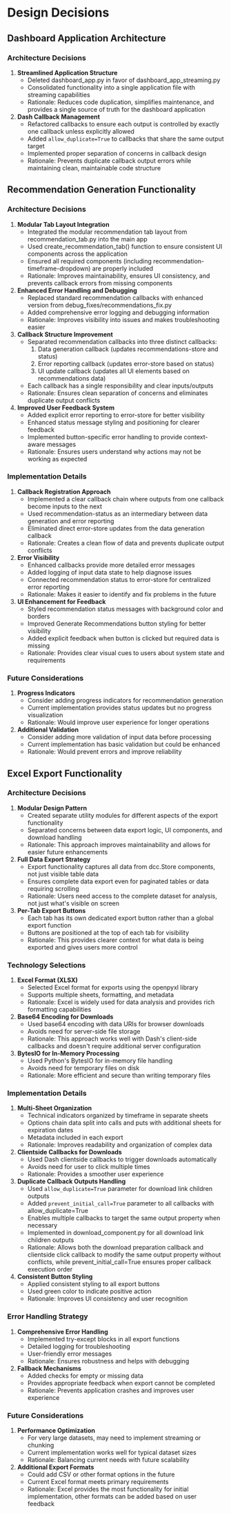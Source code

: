 # Design Decisions
## Dashboard Application Architecture
### Architecture Decisions
1. **Streamlined Application Structure**
   - Deleted dashboard_app.py in favor of dashboard_app_streaming.py
   - Consolidated functionality into a single application file with streaming capabilities
   - Rationale: Reduces code duplication, simplifies maintenance, and provides a single source of truth for the dashboard application
2. **Dash Callback Management**
   - Refactored callbacks to ensure each output is controlled by exactly one callback unless explicitly allowed
   - Added `allow_duplicate=True` to callbacks that share the same output target
   - Implemented proper separation of concerns in callback design
   - Rationale: Prevents duplicate callback output errors while maintaining clean, maintainable code structure

## Recommendation Generation Functionality
### Architecture Decisions
1. **Modular Tab Layout Integration**
   - Integrated the modular recommendation tab layout from recommendation_tab.py into the main app
   - Used create_recommendation_tab() function to ensure consistent UI components across the application
   - Ensured all required components (including recommendation-timeframe-dropdown) are properly included
   - Rationale: Improves maintainability, ensures UI consistency, and prevents callback errors from missing components
1. **Enhanced Error Handling and Debugging**
   - Replaced standard recommendation callbacks with enhanced version from debug_fixes/recommendations_fix.py
   - Added comprehensive error logging and debugging information
   - Rationale: Improves visibility into issues and makes troubleshooting easier
2. **Callback Structure Improvement**
   - Separated recommendation callbacks into three distinct callbacks:
     1. Data generation callback (updates recommendations-store and status)
     2. Error reporting callback (updates error-store based on status)
     3. UI update callback (updates all UI elements based on recommendations data)
   - Each callback has a single responsibility and clear inputs/outputs
   - Rationale: Ensures clean separation of concerns and eliminates duplicate output conflicts
3. **Improved User Feedback System**
   - Added explicit error reporting to error-store for better visibility
   - Enhanced status message styling and positioning for clearer feedback
   - Implemented button-specific error handling to provide context-aware messages
   - Rationale: Ensures users understand why actions may not be working as expected
### Implementation Details
1. **Callback Registration Approach**
   - Implemented a clear callback chain where outputs from one callback become inputs to the next
   - Used recommendation-status as an intermediary between data generation and error reporting
   - Eliminated direct error-store updates from the data generation callback
   - Rationale: Creates a clean flow of data and prevents duplicate output conflicts
2. **Error Visibility**
   - Enhanced callbacks provide more detailed error messages
   - Added logging of input data state to help diagnose issues
   - Connected recommendation status to error-store for centralized error reporting
   - Rationale: Makes it easier to identify and fix problems in the future
3. **UI Enhancement for Feedback**
   - Styled recommendation status messages with background color and borders
   - Improved Generate Recommendations button styling for better visibility
   - Added explicit feedback when button is clicked but required data is missing
   - Rationale: Provides clear visual cues to users about system state and requirements
### Future Considerations
1. **Progress Indicators**
   - Consider adding progress indicators for recommendation generation
   - Current implementation provides status updates but no progress visualization
   - Rationale: Would improve user experience for longer operations
2. **Additional Validation**
   - Consider adding more validation of input data before processing
   - Current implementation has basic validation but could be enhanced
   - Rationale: Would prevent errors and improve reliability

## Excel Export Functionality
### Architecture Decisions
1. **Modular Design Pattern**
   - Created separate utility modules for different aspects of the export functionality
   - Separated concerns between data export logic, UI components, and download handling
   - Rationale: This approach improves maintainability and allows for easier future enhancements
2. **Full Data Export Strategy**
   - Export functionality captures all data from dcc.Store components, not just visible table data
   - Ensures complete data export even for paginated tables or data requiring scrolling
   - Rationale: Users need access to the complete dataset for analysis, not just what's visible on screen
3. **Per-Tab Export Buttons**
   - Each tab has its own dedicated export button rather than a global export function
   - Buttons are positioned at the top of each tab for visibility
   - Rationale: This provides clearer context for what data is being exported and gives users more control
### Technology Selections
1. **Excel Format (XLSX)**
   - Selected Excel format for exports using the openpyxl library
   - Supports multiple sheets, formatting, and metadata
   - Rationale: Excel is widely used for data analysis and provides rich formatting capabilities
2. **Base64 Encoding for Downloads**
   - Used base64 encoding with data URIs for browser downloads
   - Avoids need for server-side file storage
   - Rationale: This approach works well with Dash's client-side callbacks and doesn't require additional server configuration
3. **BytesIO for In-Memory Processing**
   - Used Python's BytesIO for in-memory file handling
   - Avoids need for temporary files on disk
   - Rationale: More efficient and secure than writing temporary files
### Implementation Details
1. **Multi-Sheet Organization**
   - Technical indicators organized by timeframe in separate sheets
   - Options chain data split into calls and puts with additional sheets for expiration dates
   - Metadata included in each export
   - Rationale: Improves readability and organization of complex data
2. **Clientside Callbacks for Downloads**
   - Used Dash clientside callbacks to trigger downloads automatically
   - Avoids need for user to click multiple times
   - Rationale: Provides a smoother user experience
3. **Duplicate Callback Outputs Handling**
   - Used `allow_duplicate=True` parameter for download link children outputs
   - Added `prevent_initial_call=True` parameter to all callbacks with allow_duplicate=True
   - Enables multiple callbacks to target the same output property when necessary
   - Implemented in download_component.py for all download link children outputs
   - Rationale: Allows both the download preparation callback and clientside click callback to modify the same output property without conflicts, while prevent_initial_call=True ensures proper callback execution order
4. **Consistent Button Styling**
   - Applied consistent styling to all export buttons
   - Used green color to indicate positive action
   - Rationale: Improves UI consistency and user recognition
### Error Handling Strategy
1. **Comprehensive Error Handling**
   - Implemented try-except blocks in all export functions
   - Detailed logging for troubleshooting
   - User-friendly error messages
   - Rationale: Ensures robustness and helps with debugging
2. **Fallback Mechanisms**
   - Added checks for empty or missing data
   - Provides appropriate feedback when export cannot be completed
   - Rationale: Prevents application crashes and improves user experience
### Future Considerations
1. **Performance Optimization**
   - For very large datasets, may need to implement streaming or chunking
   - Current implementation works well for typical dataset sizes
   - Rationale: Balancing current needs with future scalability
2. **Additional Export Formats**
   - Could add CSV or other format options in the future
   - Current Excel format meets primary requirements
   - Rationale: Excel provides the most functionality for initial implementation, other formats can be added based on user feedback
